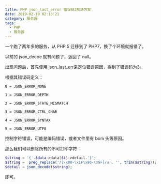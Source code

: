 ```yaml
---
title: PHP json_last_error 错误码3解决方案
date: 2019-02-18 02:13:21
category: 服务器
tags:
  - PHP
  - 服务器
---
```


一个跑了两年多的服务，从 PHP 5 迁移到了 PHP7，换了个环境就报错了。

以前的 json_decoe 就有问题了，返回了 null。

出现问题后，首先使用 json_last_err来定位错误原因，得到了错误码为3。

<!--more-->

根据其错误码定义：

    0 = JSON_ERROR_NONE

    1 = JSON_ERROR_DEPTH

    2 = JSON_ERROR_STATE_MISMATCH

    3 = JSON_ERROR_CTRL_CHAR
  
    4 = JSON_ERROR_SYNTAX
    
    5 = JSON_ERROR_UTF8

控制字符错误，可能是编码错误，或者文件里有 bom 头等原因。

那么我们可以删除所有的不可打印字符：

```php
$string = '{'.$data->data[$i]->detail.'}';
$string =  preg_replace('/[\x00-\x1F\x80-\x9F]/u', '', trim($string));
$detail = json_decode($string);
```

即可。
